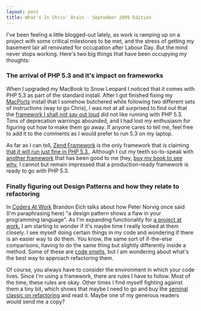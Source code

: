```yaml
--- 
layout: post
title: What's In Chris' Brain - September 2009 Edition
---
```

<p>I've been feeling a little blogged-out lately, as work is ramping up on a project with some critical milestones to be met, and the stress of getting my basement lair all renovated for occupation after Labour Day.  But the mind never stops working.  Here's two big things that have been occupying my thoughts:
</p><p>
<h3>The arrival of PHP 5.3 and it's impact on frameworks</h3>
</p><p>
When I upgraded my MacBook to Snow Leopard I noticed that it comes with PHP 5.3 as part of the standard install.  After I got finished fixing my <a href="http://www.macports.org">MacPorts</a> install that I somehow butchered while following two different sets of instructions (way to go Chris), I was not at all surprised to find out that the <a href="http://codeigniter.com">framework I shall not say out loud</a> did not like running with PHP 5.3.  Tons of deprecation warnings abounded, and I had lost my enthusiasm for figuring out how to make them go away.  If anyone cares to tell me, feel free to add it to the comments as I would prefer to run 5.3 on my laptop.</p>
<p>
As far as I can tell, <a href="http://framework.zend.com">Zend Framework</a> is the only framework that is claiming <a href="http://www.zend.com/en/company/news/Press/zend-framework-features-php-readiness-and-new-professional-components">that it will run just fine in PHP 5.3.</a>.  Although I cut my teeth so-to-speak with <a href="http://www.cakephp.org">another framework</a> that has been good to me (hey, <a href="http://www.littlehart.net/book">buy my book to see why</a>, I cannot but remain impressed that a production-ready framework is ready to go with PHP 5.3.
</p>
<h3>Finally figuring out Design Patterns and how they relate to refactoring</h3>
<p>
In <a href="http://www.codersatwork.com">Coders At Work</a> Brandon Eich talks about how Peter Norvig once said (I'm paraphrasing here) "a design pattern shows a flaw in your programming language".  As I'm expanding functionality for <a href="http://www.sportso.com">a project at work</a>, I am starting to wonder if it's maybe time I really looked at them closely.  I see myself doing certain things in my code and wondering if there is an easier way to do them.  You know, the same sort of if-the-else comparisons, having to do the same thing but slightly differently inside a method.  Some of these are <a href="http://en.wikipedia.org/wiki/Code_smell">code smells</a>, but I am wondering about what's the best way to approach refactoring them.
</p>
<p>
Of course, you always have to consider the environment in which your code lives.  Since I'm using a framework, there are rules I have to follow.  Most of the time, these rules are okay.  Other times I find myself fighting against them a tiny bit, which shows that maybe I need to go and buy the <a href="http://www.amazon.com/Refactoring-Improving-Design-Existing-Code/dp/0201485672/ref=sr_1_1?ie=UTF8&s=books&qid=1252100204&sr=8-1">seminal classic on refactoring</a> and read it.  Maybe one of my generous readers would send me a copy?
</p>
